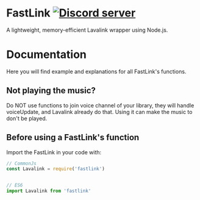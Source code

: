 FastLink <a href="https://discord.gg/ut6qxsgtME"><img src="https://img.shields.io/discord/948014684630560768?color=5865F2&logo=discord&logoColor=white" alt="Discord server"/></a>
====

A lightweight, memory-efficient Lavalink wrapper using Node.js.

# Documentation

  Here you will find example and explanations for all FastLink's functions.
  
## Not playing the music?

  Do NOT use functions to join voice channel of your library, they will handle voiceUpdate, and Lavalink already do that. Using it can make the music to don't be played.

## Before using a FastLink's function

  Import the FastLink in your code with:

  ```js
  // CommonJs
  const Lavalink = require('fastlink')


  // ES6
  import Lavalink from 'fastlink'
  ```

